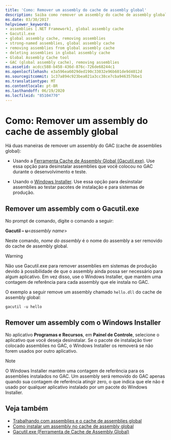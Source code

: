 ```yaml
---
title: 'Como: Remover um assembly do cache de assembly global'
description: Saiba como remover um assembly do cache de assembly global no .NET, usando a ferramenta global assembly cache (Gacutil.exe) ou Windows Installer.
ms.date: 03/30/2017
helpviewer_keywords:
- assemblies [.NET Framework], global assembly cache
- Gacutil.exe
- global assembly cache, removing assemblies
- strong-named assemblies, global assembly cache
- removing assemblies from global assembly cache
- deleting assemblies in global assembly cache
- Global Assembly Cache tool
- GAC (global assembly cache), removing assemblies
ms.assetid: acdcc588-b458-436d-876c-726de68244c1
ms.openlocfilehash: e3a596ea6029ded190c33032e96b601de9d4012d
ms.sourcegitcommit: 1c37a894c923bea021a3cc38ce7cba946357bbe1
ms.translationtype: MT
ms.contentlocale: pt-BR
ms.lasthandoff: 06/19/2020
ms.locfileid: "85104770"
---
```

# <a name="how-to-remove-an-assembly-from-the-global-assembly-cache"></a>Como: Remover um assembly do cache de assembly global

Há duas maneiras de remover um assembly do GAC (cache de assemblies global):

- Usando a [Ferramenta Cache de Assembly Global (Gacutil.exe)](../tools/gacutil-exe-gac-tool.md). Use essa opção para desinstalar assemblies que você colocou no GAC durante o desenvolvimento e teste.

- Usando o [Windows Installer](/windows/desktop/Msi/windows-installer-portal). Use essa opção para desinstalar assemblies ao testar pacotes de instalação e para sistemas de produção.

## <a name="removing-an-assembly-with-gacutilexe"></a>Remover um assembly com o Gacutil.exe

No prompt de comando, digite o comando a seguir:

**Gacutil – u**\<*assembly name*>

Neste comando, *nome do assembly* é o nome do assembly a ser removido do cache de assembly global.

> [!WARNING]
> Não use Gacutil.exe para remover assemblies em sistemas de produção devido à possibilidade de que o assembly ainda possa ser necessário para algum aplicativo. Em vez disso, use o Windows Installer, que mantém uma contagem de referência para cada assembly que ele instala no GAC.

O exemplo a seguir remove um assembly chamado `hello.dll` do cache de assembly global:

```console
gacutil -u hello
```

## <a name="removing-an-assembly-with-windows-installer"></a>Remover um assembly com o Windows Installer

No aplicativo **Programas e Recursos**, em **Painel de Controle**, selecione o aplicativo que você deseja desinstalar. Se o pacote de instalação tiver colocado assemblies no GAC, o Windows Installer os removerá se não forem usados por outro aplicativo.

> [!NOTE]
> O Windows Installer mantém uma contagem de referência para os assemblies instalados no GAC. Um assembly será removido do GAC apenas quando sua contagem de referência atingir zero, o que indica que ele não é usado por qualquer aplicativo instalado por um pacote do Windows Installer.

## <a name="see-also"></a>Veja também

- [Trabalhando com assemblies e o cache de assemblies global](working-with-assemblies-and-the-gac.md)
- [Como instalar um assembly no cache de assembly global](install-assembly-into-gac.md)
- [Gacutil.exe (Ferramenta de Cache de Assembly Global)](../tools/gacutil-exe-gac-tool.md)
